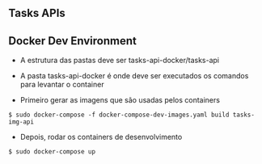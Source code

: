 ## Tasks APIs

## Docker Dev Environment

- A estrutura das pastas deve ser tasks-api-docker/tasks-api

- A pasta tasks-api-docker é onde deve ser executados os comandos para levantar o container

- Primeiro gerar as imagens que são usadas pelos containers

```
$ sudo docker-compose -f docker-compose-dev-images.yaml build tasks-img-api
```

- Depois, rodar os containers de desenvolvimento

```
$ sudo docker-compose up
```